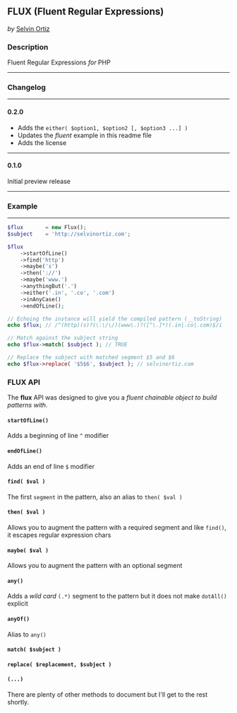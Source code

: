 ## FLUX (Fluent Regular Expressions)
*by* [Selvin Ortiz](http://twitter.com/selvinortiz)

### Description
Fluent Regular Expressions _for_ PHP

----

### Changelog

----
#### 0.2.0
- Adds the `either( $option1, $option2 [, $option3 ...] )`
- Updates the *fluent* example in this readme file
- Adds the license

----
#### 0.1.0
Initial preview release

----

### Example
----

```php
$flux		= new Flux();
$subject 	= 'http://selvinortiz.com';

$flux
	->startOfLine()
	->find('http')
	->maybe('s')
	->then('://')
	->maybe('www.')
	->anythingBut('.')
	->either('.in', '.co', '.com')
	->inAnyCase()
	->endOfLine();

// Echoing the instance will yield the compiled pattern (__toString)
echo $flux; // /^(http)(s)?(\:\/\/)(www\.)?([^\.]*)(.in|.co|.com)$/i

// Match against the subject string
echo $flux->match( $subject ); // TRUE

// Replace the subject with matched segment $5 and $6
echo $flux->replace( '$5$6', $subject ); // selvinortiz.com
```

### FLUX API
The **flux** API was designed to give you a *fluent chainable object to build patterns with*.

#### `startOfLine()`
Adds a beginning of line `^` modifier

#### `endOfLine()`
Adds an end of line `$` modifier

#### `find( $val )`
The first `segment` in the pattern, also an alias to `then( $val )`

#### `then( $val )`
Allows you to augment the pattern with a required segment and like `find()`, it escapes regular expression chars

#### `maybe( $val )`
Allows you to augment the pattern with an optional segment

#### `any()`
Adds a *wild card* `(.*)` segment to the pattern but it does not make `dotAll()` explicit

#### `anyOf()`
Alias to `any()`

#### `match( $subject )`

#### `replace( $replacement, $subject )`

#### `(...)`
There are plenty of other methods to document but I'll get to the rest shortly.
